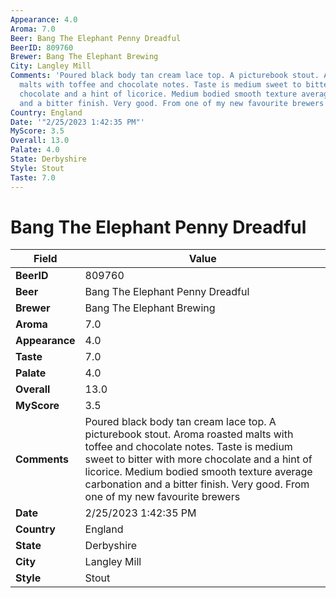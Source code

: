 ```yaml
---
Appearance: 4.0
Aroma: 7.0
Beer: Bang The Elephant Penny Dreadful
BeerID: 809760
Brewer: Bang The Elephant Brewing
City: Langley Mill
Comments: 'Poured black body tan cream lace top. A picturebook stout. Aroma roasted
  malts with toffee and chocolate notes. Taste is medium sweet to bitter with more
  chocolate and a hint of licorice. Medium bodied smooth texture average carbonation
  and a bitter finish. Very good. From one of my new favourite brewers '
Country: England
Date: '"2/25/2023 1:42:35 PM"'
MyScore: 3.5
Overall: 13.0
Palate: 4.0
State: Derbyshire
Style: Stout
Taste: 7.0
---
```


# Bang The Elephant Penny Dreadful

| Field         | Value |
|---------------|-------|
| **BeerID** | 809760 |
| **Beer** | Bang The Elephant Penny Dreadful |
| **Brewer** | Bang The Elephant Brewing |
| **Aroma** | 7.0 |
| **Appearance** | 4.0 |
| **Taste** | 7.0 |
| **Palate** | 4.0 |
| **Overall** | 13.0 |
| **MyScore** | 3.5 |
| **Comments** | Poured black body tan cream lace top. A picturebook stout. Aroma roasted malts with toffee and chocolate notes. Taste is medium sweet to bitter with more chocolate and a hint of licorice. Medium bodied smooth texture average carbonation and a bitter finish. Very good. From one of my new favourite brewers  |
| **Date** | 2/25/2023 1:42:35 PM |
| **Country** | England |
| **State** | Derbyshire |
| **City** | Langley Mill |
| **Style** | Stout |
